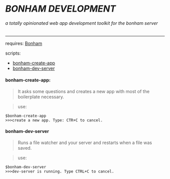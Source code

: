 # ***BONHAM DEVELOPMENT***
###### a totally opinionated web app development toolkit for the bonham server
---

requires: [Bonham](../README.md)

scripts:
* [bonham-create-app](#bonham-create-app)
* [bonham-dev-server](#bonham-dev-server)


#### bonham-create-app:

>It asks some questions and creates a new app
 with most of the boilerplate necessary.

>use:
```
$bonham-create-app
>>>create a new app. Type: CTR+C to cancel.
```


#### bonham-dev-server
>Runs a file watcher and your server and restarts when a file was saved.

>use:
```
$bonham-dev-server
>>>dev-server is running. Type CTRL+C to cancel.
```